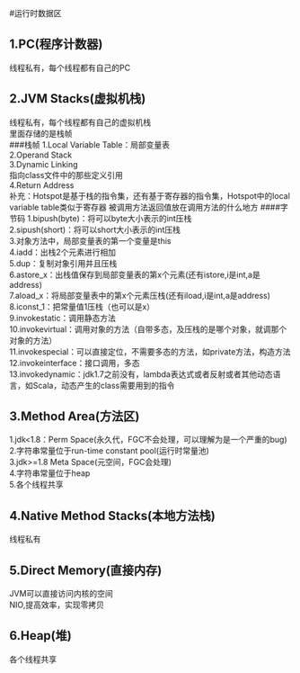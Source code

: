 #运行时数据区
## 1.PC(程序计数器)
线程私有，每个线程都有自己的PC
## 2.JVM Stacks(虚拟机栈)
线程私有，每个线程都有自己的虚拟机栈<br>
里面存储的是栈帧<br>
###栈帧
1.Local Variable Table：局部变量表<br>
2.Operand Stack<br>
3.Dynamic Linking<br>
指向class文件中的那些定义引用<br>
4.Return Address<br>
补充：Hotspot是基于栈的指令集，还有基于寄存器的指令集，Hotspot中的local variable table类似于寄存器
被调用方法返回值放在调用方法的什么地方
####字节码
1.bipush(byte)：将可以byte大小表示的int压栈<br>
2.sipush(short)：将可以short大小表示的int压栈<br>
3.对象方法中，局部变量表的第一个变量是this<br>
4.iadd：出栈2个元素进行相加<br>
5.dup：复制对象引用并且压栈<br>
6.astore_x：出栈值保存到局部变量表的第x个元素(还有istore,i是int,a是address)<br>
7.aload_x：将局部变量表中的第x个元素压栈(还有iload,i是int,a是address)<br>
8.iconst_1：把常量值1压栈（也可以是x）<br>
9.invokestatic：调用静态方法<br>
10.invokevirtual：调用对象的方法（自带多态，及压栈的是哪个对象，就调那个对象的方法）<br>
11.invokespecial：可以直接定位，不需要多态的方法，如private方法，构造方法<br>
12.invokeinterface：接口调用，多态<br>
13.invokedynamic：jdk1.7之前没有，lambda表达式或者反射或者其他动态语言，如Scala，动态产生的class需要用到的指令
## 3.Method Area(方法区)
1.jdk<1.8：Perm Space(永久代，FGC不会处理，可以理解为是一个严重的bug)<br>
2.字符串常量位于run-time constant pool(运行时常量池)<br>
3.jdk>=1.8 Meta Space(元空间，FGC会处理)<br>
4.字符串常量位于heap<br>
5.各个线程共享<br>
## 4.Native Method Stacks(本地方法栈)
线程私有<br>
## 5.Direct Memory(直接内存)
JVM可以直接访问内核的空间
<br>NIO,提高效率，实现零拷贝
## 6.Heap(堆)
各个线程共享<br>